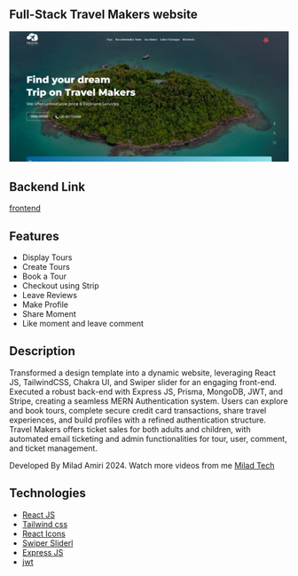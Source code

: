 
## Full-Stack Travel Makers website 

<img src="./public/travelMakers.png" alt="banner"/>

## Backend Link
[frontend](https://github.com/DigitalGenius-ui/travel-makers-client)

## Features

- Display Tours
- Create Tours
- Book a Tour
- Checkout using Strip
- Leave Reviews
- Make Profile
- Share Moment
- Like moment and leave comment

## Description

Transformed a design template into a dynamic website, leveraging React JS, 
TailwindCSS, Chakra UI, and Swiper slider for an engaging front-end. Executed a robust
back-end with Express JS, Prisma, MongoDB, JWT, and Stripe, creating a seamless MERN
Authentication system. Users can explore and book tours, complete secure credit card
transactions, share travel experiences, and build profiles with a refined authentication
structure. Travel Makers offers ticket sales for both adults and children, with automated
email ticketing and admin functionalities for tour, user, comment, and ticket management.

Developed By Milad Amiri 2024.
Watch more videos from me [Milad Tech](https://www.youtube.com/@miladtech2844)

## Technologies 

- [React JS](https://reactjs.org/docs/getting-started.html)
- [Tailwind css](https://tailwindcss.com/)
- [React Icons](https://react-icons.github.io/react-icons/)
- [Swiper Sliderl](https://swiperjs.com/swiper-api#thumbs)
- [Express JS](https://expressjs.com/)
- [jwt](https://jwt.io/)
